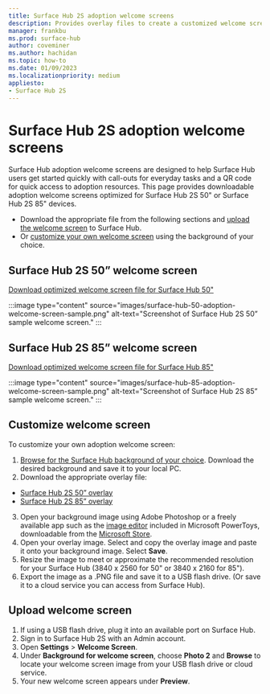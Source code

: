 ```yaml
---
title: Surface Hub 2S adoption welcome screens
description: Provides overlay files to create a customized welcome screen for Surface Hub 2S
manager: frankbu
ms.prod: surface-hub
author: coveminer
ms.author: hachidan
ms.topic: how-to
ms.date: 01/09/2023
ms.localizationpriority: medium
appliesto:
- Surface Hub 2S
---
```

# Surface Hub 2S adoption welcome screens

Surface Hub adoption welcome screens are designed to help Surface Hub users get started quickly with call-outs for everyday tasks and a QR code for quick access to adoption resources. This page provides downloadable adoption welcome screens optimized for Surface Hub 2S 50" or Surface Hub 2S 85" devices.

- Download the appropriate file from the following sections and [upload the welcome screen](#upload-welcome-screen) to Surface Hub. 
- Or [customize your own welcome screen](#customize-welcome-screen) using the background of your choice.

## Surface Hub 2S 50” welcome screen

[Download optimized welcome screen file for Surface Hub 50"](downloads/surface-hub-50-adoption-welcome-screen.png)

:::image type="content" source="images/surface-hub-50-adoption-welcome-screen-sample.png" alt-text="Screenshot of Surface Hub 2S 50” sample welcome screen." :::

## Surface Hub 2S 85” welcome screen

[Download optimized welcome screen file for Surface Hub 85"](downloads/surface-hub-85-adoption-welcome-screen.png)

:::image type="content" source="images/surface-hub-85-adoption-welcome-screen-sample.png" alt-text="Screenshot of Surface Hub 2S 85” sample welcome screen." :::

## Customize welcome screen

To customize your own adoption welcome screen:

1. [Browse for the Surface Hub background of your choice](https://wallpaperhub.app/wallpapers/7820). Download the desired background and save it to your local PC.
2. Download the appropriate overlay file:

- [Surface Hub 2S 50” overlay](downloads/surface-hub-overlay-50-resized.png)
- [Surface Hub 2S 85” overlay](downloads/surface-hub-overlay-85-resized.png)

3. Open your background image using Adobe Photoshop or a freely available app such as the [image editor](/windows/powertoys/image-resizer) included in Microsoft PowerToys, downloadable from the [Microsoft Store](https://apps.microsoft.com/store). 
4. Open your overlay image. Select and copy the overlay image and paste it onto your background image. Select **Save**.
5. Resize the image to meet or approximate the recommended resolution for your Surface Hub (3840 x 2560 for 50" or 3840 x 2160 for 85").
6. Export the image as a .PNG file and save it to a USB flash drive. (Or save it to a cloud service you can access from Surface Hub).

## Upload welcome screen

1. If using a USB flash drive, plug it into an available port on Surface Hub.
2. Sign in to Surface Hub 2S with an Admin account.
3. Open **Settings** > **Welcome Screen**.
4. Under **Background for welcome screen**, choose **Photo 2** and **Browse** to locate your welcome screen image from your USB flash drive or cloud service.
5. Your new welcome screen appears under **Preview**.
